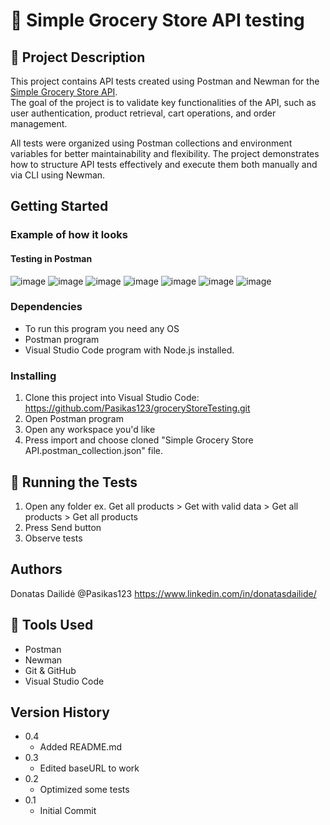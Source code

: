 # 🧪 Simple Grocery Store API testing

## 📝 Project Description

This project contains API tests created using Postman and Newman for the [Simple Grocery Store API](https://github.com/vdespa/Postman-Complete-Guide-API-Testing/blob/main/simple-grocery-store-api.md).  
The goal of the project is to validate key functionalities of the API, such as user authentication, product retrieval, cart operations, and order management.

All tests were organized using Postman collections and environment variables for better maintainability and flexibility. The project demonstrates how to structure API tests effectively and execute them both manually and via CLI using Newman.

## Getting Started

### Example of how it looks

#### Testing in Postman
![image](https://github.com/user-attachments/assets/725aae49-1168-490e-bd87-f150529267d0)
![image](https://github.com/user-attachments/assets/4592d39c-8874-4cb5-ae4b-8da6f772965d)
![image](https://github.com/user-attachments/assets/8394f7ae-5861-4afd-b44f-7bcdd33be417)
![image](https://github.com/user-attachments/assets/73576076-94ea-4014-ab6d-5b2e1a9237d1)
![image](https://github.com/user-attachments/assets/02cc646f-dfa9-4531-8046-ad32f48e191d)
![image](https://github.com/user-attachments/assets/9220a256-43ac-4bff-a4d2-868daa37f2c2)
![image](https://github.com/user-attachments/assets/ff10a219-2111-458b-92cc-42b45a1cefd7)

### Dependencies

* To run this program you need any OS
* Postman program
* Visual Studio Code program with Node.js installed.

### Installing

1. Clone this project into Visual Studio Code: https://github.com/Pasikas123/groceryStoreTesting.git
2. Open Postman program
3. Open any workspace you'd like
4. Press import and choose cloned "Simple Grocery Store API.postman_collection.json" file.

## 🚀 Running the Tests

1. Open any folder ex. Get all products > Get with valid data > Get all products > Get all products
2. Press Send button
3. Observe tests

## Authors

Donatas Dailidė
@Pasikas123
https://www.linkedin.com/in/donatasdailide/

## 🔧 Tools Used
- Postman
- Newman
- Git & GitHub
- Visual Studio Code

## Version History

* 0.4
    * Added README.md
* 0.3
    * Edited baseURL to work
* 0.2
    * Optimized some tests
* 0.1
    * Initial Commit
